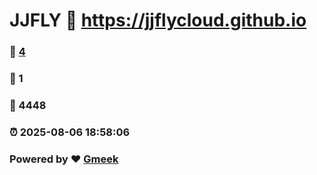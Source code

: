 # JJFLY :link: https://jjflycloud.github.io 
### :page_facing_up: [4](https://jjflycloud.github.io/tag.html) 
### :speech_balloon: 1 
### :hibiscus: 4448 
### :alarm_clock: 2025-08-06 18:58:06 
### Powered by :heart: [Gmeek](https://github.com/Meekdai/Gmeek)
